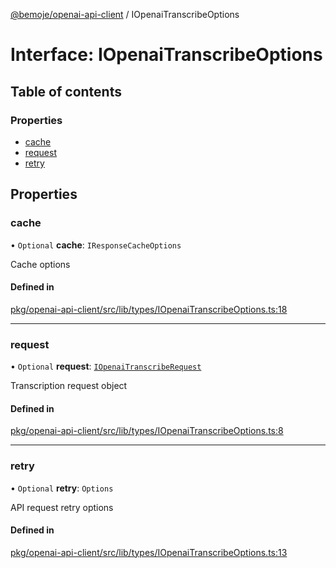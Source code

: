 [@bemoje/openai-api-client](https://github.com/bemoje/tsmono/blob/main/pkg/openai-api-client/docs/md/index.md) / IOpenaiTranscribeOptions

# Interface: IOpenaiTranscribeOptions

## Table of contents

### Properties

- [cache](https://github.com/bemoje/tsmono/blob/main/pkg/openai-api-client/docs/md/interfaces/IOpenaiTranscribeOptions.md#cache)
- [request](https://github.com/bemoje/tsmono/blob/main/pkg/openai-api-client/docs/md/interfaces/IOpenaiTranscribeOptions.md#request)
- [retry](https://github.com/bemoje/tsmono/blob/main/pkg/openai-api-client/docs/md/interfaces/IOpenaiTranscribeOptions.md#retry)

## Properties

### cache

• `Optional` **cache**: `IResponseCacheOptions`

Cache options

#### Defined in

[pkg/openai-api-client/src/lib/types/IOpenaiTranscribeOptions.ts:18](https://github.com/bemoje/tsmono/blob/5043a85/pkg/openai-api-client/src/lib/types/IOpenaiTranscribeOptions.ts#L18)

___

### request

• `Optional` **request**: [`IOpenaiTranscribeRequest`](https://github.com/bemoje/tsmono/blob/main/pkg/openai-api-client/docs/md/interfaces/IOpenaiTranscribeRequest.md)

Transcription request object

#### Defined in

[pkg/openai-api-client/src/lib/types/IOpenaiTranscribeOptions.ts:8](https://github.com/bemoje/tsmono/blob/5043a85/pkg/openai-api-client/src/lib/types/IOpenaiTranscribeOptions.ts#L8)

___

### retry

• `Optional` **retry**: `Options`

API request retry options

#### Defined in

[pkg/openai-api-client/src/lib/types/IOpenaiTranscribeOptions.ts:13](https://github.com/bemoje/tsmono/blob/5043a85/pkg/openai-api-client/src/lib/types/IOpenaiTranscribeOptions.ts#L13)
